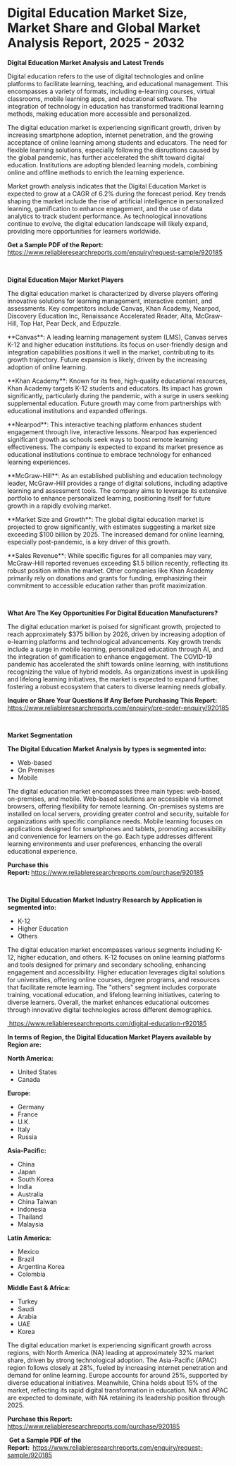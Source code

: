 <p><h1>Digital Education Market Size, Market Share and Global Market Analysis Report, 2025 - 2032</h1></p><p><strong>Digital Education Market Analysis and Latest Trends</strong></p>
<p><p>Digital education refers to the use of digital technologies and online platforms to facilitate learning, teaching, and educational management. This encompasses a variety of formats, including e-learning courses, virtual classrooms, mobile learning apps, and educational software. The integration of technology in education has transformed traditional learning methods, making education more accessible and personalized.</p><p>The digital education market is experiencing significant growth, driven by increasing smartphone adoption, internet penetration, and the growing acceptance of online learning among students and educators. The need for flexible learning solutions, especially following the disruptions caused by the global pandemic, has further accelerated the shift toward digital education. Institutions are adopting blended learning models, combining online and offline methods to enrich the learning experience.</p><p>Market growth analysis indicates that the Digital Education Market is expected to grow at a CAGR of 6.2% during the forecast period. Key trends shaping the market include the rise of artificial intelligence in personalized learning, gamification to enhance engagement, and the use of data analytics to track student performance. As technological innovations continue to evolve, the digital education landscape will likely expand, providing more opportunities for learners worldwide.</p></p>
<p><strong>Get a Sample PDF of the Report:&nbsp;</strong> <a href="https://www.reliableresearchreports.com/enquiry/request-sample/920185?utm_campaign=9&utm_medium=2&utm_source=Github&utm_content=ia&utm_term=18042025&utm_id=digital-education">https://www.reliableresearchreports.com/enquiry/request-sample/920185</a></p>
<p>&nbsp;</p>
<p><strong>Digital Education Major Market Players</strong></p>
<p><p>The digital education market is characterized by diverse players offering innovative solutions for learning management, interactive content, and assessments. Key competitors include Canvas, Khan Academy, Nearpod, Discovery Education Inc, Renaissance Accelerated Reader, Alta, McGraw-Hill, Top Hat, Pear Deck, and Edpuzzle.</p><p>**Canvas**: A leading learning management system (LMS), Canvas serves K-12 and higher education institutions. Its focus on user-friendly design and integration capabilities positions it well in the market, contributing to its growth trajectory. Future expansion is likely, driven by the increasing adoption of online learning.</p><p>**Khan Academy**: Known for its free, high-quality educational resources, Khan Academy targets K-12 students and educators. Its impact has grown significantly, particularly during the pandemic, with a surge in users seeking supplemental education. Future growth may come from partnerships with educational institutions and expanded offerings.</p><p>**Nearpod**: This interactive teaching platform enhances student engagement through live, interactive lessons. Nearpod has experienced significant growth as schools seek ways to boost remote learning effectiveness. The company is expected to expand its market presence as educational institutions continue to embrace technology for enhanced learning experiences.</p><p>**McGraw-Hill**: As an established publishing and education technology leader, McGraw-Hill provides a range of digital solutions, including adaptive learning and assessment tools. The company aims to leverage its extensive portfolio to enhance personalized learning, positioning itself for future growth in a rapidly evolving market.</p><p>**Market Size and Growth**: The global digital education market is projected to grow significantly, with estimates suggesting a market size exceeding $100 billion by 2025. The increased demand for online learning, especially post-pandemic, is a key driver of this growth.</p><p>**Sales Revenue**: While specific figures for all companies may vary, McGraw-Hill reported revenues exceeding $1.5 billion recently, reflecting its robust position within the market. Other companies like Khan Academy primarily rely on donations and grants for funding, emphasizing their commitment to accessible education rather than profit maximization.</p></p>
<p>&nbsp;</p>
<p><strong>What Are The Key Opportunities For Digital Education Manufacturers?</strong></p>
<p><p>The digital education market is poised for significant growth, projected to reach approximately $375 billion by 2026, driven by increasing adoption of e-learning platforms and technological advancements. Key growth trends include a surge in mobile learning, personalized education through AI, and the integration of gamification to enhance engagement. The COVID-19 pandemic has accelerated the shift towards online learning, with institutions recognizing the value of hybrid models. As organizations invest in upskilling and lifelong learning initiatives, the market is expected to expand further, fostering a robust ecosystem that caters to diverse learning needs globally.</p></p>
<p><strong>Inquire or Share Your Questions If Any Before Purchasing This Report:</strong> <a href="https://www.reliableresearchreports.com/enquiry/pre-order-enquiry/920185?utm_campaign=9&utm_medium=2&utm_source=Github&utm_content=ia&utm_term=18042025&utm_id=digital-education">https://www.reliableresearchreports.com/enquiry/pre-order-enquiry/920185</a></p>
<p>&nbsp;</p>
<p><strong>Market Segmentation</strong></p>
<p><strong>The Digital Education Market Analysis by types is segmented into:</strong></p>
<p><ul><li>Web-based</li><li>On Premises</li><li>Mobile</li></ul></p>
<p><p>The digital education market encompasses three main types: web-based, on-premises, and mobile. Web-based solutions are accessible via internet browsers, offering flexibility for remote learning. On-premises systems are installed on local servers, providing greater control and security, suitable for organizations with specific compliance needs. Mobile learning focuses on applications designed for smartphones and tablets, promoting accessibility and convenience for learners on the go. Each type addresses different learning environments and user preferences, enhancing the overall educational experience.</p></p>
<p><strong>Purchase this Report:&nbsp;</strong><a href="https://www.reliableresearchreports.com/purchase/920185?utm_campaign=9&utm_medium=2&utm_source=Github&utm_content=ia&utm_term=18042025&utm_id=digital-education">https://www.reliableresearchreports.com/purchase/920185</a></p>
<p>&nbsp;</p>
<p><strong>The Digital Education Market Industry Research by Application is segmented into:</strong></p>
<p><ul><li>K-12</li><li>Higher Education</li><li>Others</li></ul></p>
<p><p>The digital education market encompasses various segments including K-12, higher education, and others. K-12 focuses on online learning platforms and tools designed for primary and secondary schooling, enhancing engagement and accessibility. Higher education leverages digital solutions for universities, offering online courses, degree programs, and resources that facilitate remote learning. The "others" segment includes corporate training, vocational education, and lifelong learning initiatives, catering to diverse learners. Overall, the market enhances educational outcomes through innovative digital technologies across different demographics.</p></p>
<p><a href="https://www.reliableresearchreports.com/digital-education-r920185?utm_campaign=9&utm_medium=2&utm_source=Github&utm_content=ia&utm_term=18042025&utm_id=digital-education">&nbsp;https://www.reliableresearchreports.com/digital-education-r920185</a></p>
<p><strong>In terms of Region, the Digital Education Market Players available by Region are:</strong></p>
<p>
    <p> <strong> North America: </strong>
        <ul>
            <li>United States</li>
            <li>Canada</li>
        </ul>
        </p> 
    <p> <strong> Europe: </strong>
        <ul>
            <li>Germany</li>
            <li>France</li>
            <li>U.K.</li>
            <li>Italy</li>
            <li>Russia</li>
        </ul>
        </p> 
    <p> <strong> Asia-Pacific: </strong>
        <ul>
            <li>China</li>
            <li>Japan</li>
            <li>South Korea</li>
            <li>India</li>
            <li>Australia</li>
            <li>China Taiwan</li>
            <li>Indonesia</li>
            <li>Thailand</li>
            <li>Malaysia</li>
        </ul>
        </p> 
    <p> <strong> Latin America: </strong>
        <ul>
            <li>Mexico</li>
            <li>Brazil</li>
            <li>Argentina Korea</li>
            <li>Colombia</li>
        </ul>
        </p> 
    <p> <strong> Middle East & Africa: </strong>
        <ul>
            <li>Turkey</li>
            <li>Saudi</li>
            <li>Arabia</li>
            <li>UAE</li>
            <li>Korea</li>
        </ul>
    </p>
    </p>
<p><p>The digital education market is experiencing significant growth across regions, with North America (NA) leading at approximately 32% market share, driven by strong technological adoption. The Asia-Pacific (APAC) region follows closely at 28%, fueled by increasing internet penetration and demand for online learning. Europe accounts for around 25%, supported by diverse educational initiatives. Meanwhile, China holds about 15% of the market, reflecting its rapid digital transformation in education. NA and APAC are expected to dominate, with NA retaining its leadership position through 2025.</p></p>
<p><strong>Purchase this Report: </strong><a href="https://www.reliableresearchreports.com/purchase/920185?utm_campaign=9&utm_medium=2&utm_source=Github&utm_content=ia&utm_term=18042025&utm_id=digital-education">https://www.reliableresearchreports.com/purchase/920185</a></p>
<p>&nbsp;<strong>Get a Sample PDF of the Report:&nbsp;&nbsp;</strong><a href="https://www.reliableresearchreports.com/enquiry/request-sample/920185?utm_campaign=9&utm_medium=2&utm_source=Github&utm_content=ia&utm_term=18042025&utm_id=digital-education">https://www.reliableresearchreports.com/enquiry/request-sample/920185</a></p>
<p><strong></strong></p>
<p><p></p><p></p><p></p></p>